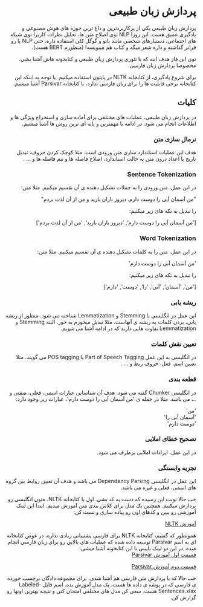 <div dir="rtl" align='right'>

# پردازش زبان طبیعی
  
پردازش زبان طبیعی یکی از پرکاربردترین و داغ ترین حوزه های هوش مصنوعی و یادگیری عمیق هست. این روزا NLP توی اصلاح متن ها، تحلیل نظرات کاربرا توی شبکه های اجتماعی، دستیارهای شخصی مانند باتو و گوگل کلی استفاده داره. حتی NLP پا رو فراتر گذاشته و داره شعر میگه و کتاب هم مینویسه! (منظورم BERT هست).
  
 توی این فاز هدف اینه که با تئوری پردازش زبان طبیعی و کتابخونه هاش آشنا بشی، مخصوصا پردازش زبان فارسی.

 برای شروع یادگیری، از کتابخانه NLTK در پایتون استفاده میکنیم. با توجه به اینکه این کتابخانه برخی قابلیت ها را برای زبان فارسی ندارد، با کتابخانه  Parsivar   آشنا میشیم.

 ## کلیات
 در پردازش زبان طبیعی، عملیات های مختلفی برای آماده سازی و استخراج ویژگی ها و اطلاعات انجام می شود. در ادامه با مهمترین و پایه ای ترین روش ها آشنا میشیم.

### نرمال سازی متن
هدف این عملیات استاندارد سازی متن ورودی است. مثلا کوچک کردن حروف، تبدیل تاریخ یا اعداد درون متن به حالت استاندارد، اصلاح فاصله ها و نیم فاصله ها و ... . 
### Sentence Tokenization
در این عمل، متن ورودی را به جملات تشکیل دهنده ی آن تقسیم میکنیم. مثلا متن:

"من آسمان آبی را دوست دارم. دیروز باران بارید و من از آن لذت بردم"

را تبدیل به تکه های زیر میکنیم:

['من آسمان آبی را دوست دارم', 'دیروز باران بارید', 'من از آن لذت بردم']

### Word Tokenization
در این عمل، متن را به کلمات تشکیل دهنده ی آن تقسیم میکنیم. مثلا متن:

'من آسمان آبی را دوست دارم'
 
 را تبدیل به تکه های زیر میکنیم:

 ['من', 'آسمان', 'آبی', 'را', 'دوست', 'دارم']

 ### ریشه یابی
 این عمل در انگلیسی با Stemming و Lemmatization شناخته می شود. منظور از ریشه یابی، بردن کلمات به ریشه ی آنهاست. مثلا تبدیل میخورم به خور. البته Stemming و Lemmatization تفاوت هایی دارند که در ادامه آشنا می شویم.

 ### تعیین نقش کلمات 
 در انگلیسی به این عمل Part of Speech Tagging یا POS tagging می گویند. مثلا تعیین اسم، فعل، حروف ربط و ... .

 ### قطعه بندی
 در انگلیسی Chunker گفته می شود. هدف آن شناسایی عبارات اسمی، فعلی، صفتی و ... می باشد. مثلا در جمله ی 'من آسمان آبی را دوست دارم'، عبارات زیر وجود دارد:

 'من'  
 'آسمان آبی را'   
 'دوست دارم'

 ### تصحیح خطای املایی
 در این عمل، ایرادات املایی برطرف می شود.

 ### تجزیه وابستگی
 این عمل در انگلیسی Dependency Parsing می باشد و هدف آن تعیین روابط بین گروه های اسمی، فعلی و غیره می باشد.

 خب حالا نوبت این رسیده که دست به کد بشی. اول با کتابخانه NLTK، متون انگلیسی رو پردازش میکنیم. همچنین یک مدل برای کلاس بندی متن آموزش میدیم. ابتدا این لینک آموزشی رو ببین و کدهای اون رو پیاده سازی و تست کن:

 [آموزش NLTK](https://www.datacamp.com/community/tutorials/text-analytics-beginners-nltk)

همونطور که گفتیم، کتابخانه NLTK برای فارسی پشتیبانی زیادی نداره، در عوض کتابخانه ای به اسم Parsivar توسعه داده شده که عملیات های بالایی رو برای زبان فارسی انجام میده. در این دو لینک پایینی با این کتابخونه آشنا میشی:  
[قسمت اول آموزش Parsivar](https://dataio.ir/%D8%B1%D8%A7%D9%87%D9%86%D9%85%D8%A7%DB%8C-%DA%AF%D8%A7%D9%85-%D8%A8%D9%87-%DA%AF%D8%A7%D9%85-%D9%88-%D8%B9%D9%85%D9%84%DB%8C-%DB%8C%D8%A7%D8%AF%DA%AF%DB%8C%D8%B1%DB%8C-%D9%BE%D8%B1%D8%AF%D8%A7%D8%B2%D8%B4-%D8%B2%D8%A8%D8%A7%D9%86-%D8%B7%D8%A8%DB%8C%D8%B9%DB%8C-f5yzukc1wkh4)

[قسمت دوم آموزش Parsivar](https://dataio.ir/%D9%BE%DB%8C%D8%B4-%D9%BE%D8%B1%D8%AF%D8%A7%D8%B2%D8%B4-%D9%85%D8%AA%D9%88%D9%86-%D9%81%D8%A7%D8%B1%D8%B3%DB%8C-%D8%A8%D8%A7-%D8%A7%D8%B3%D8%AA%D9%81%D8%A7%D8%AF%D9%87-parsivar%D9%82%D8%B3%D9%85%D8%AA-2-eh6ygnncmur0)

خب حالا که با پردازش متن فارسی هم آشنا شدی، برای مجموعه دادگان برچسب خورده ی فارسی که در پوشه ی داده ها هست، یک مدل آموزش بده. اسم فایل Labeled-Sentences.xlsx هست. سعی کن مدل های مختلفی امتحان کنی و نتیجه بهترین اونها رو گزارش کن.
